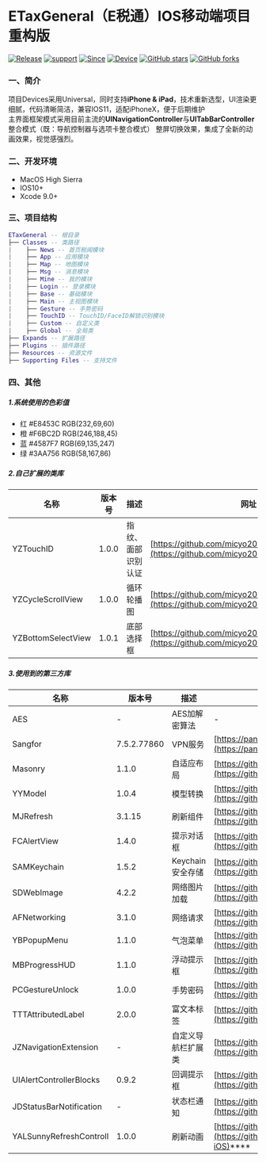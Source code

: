 # ETaxGeneral（E税通）IOS移动端项目重构版

[![Release](https://img.shields.io/badge/release-2.0.0-brightgreen.svg)](https://github.com/micyo202/ETaxGeneral)
[![support](https://img.shields.io/badge/support-ios10+-yellow.svg)](https://github.com/micyo202/ETaxGeneral)
[![Since](https://img.shields.io/badge/since-2017-blue.svg)](https://github.com/micyo202/ETaxGeneral)
[![Device](https://img.shields.io/badge/device-iPhone&iPad-red.svg)](https://github.com/micyo202/ETaxGeneral)
[![GitHub stars](https://img.shields.io/github/stars/micyo202/ETaxGeneral.svg?style=social&label=Stars)](https://github.com/micyo202/ETaxGeneral)
[![GitHub forks](https://img.shields.io/github/forks/micyo202/ETaxGeneral.svg?style=social&label=Fork)](https://github.com/micyo202/ETaxGeneral)

### 一、简介

项目Devices采用Universal，同时支持**iPhone & iPad**，技术重新选型，UI渲染更细腻，代码清晰简洁，兼容IOS11，适配iPhoneX，便于后期维护<br>
主界面框架模式采用目前主流的**UINavigationController**与**UITabBarController**整合模式（既：导航控制器与选项卡整合模式）
整屏切换效果，集成了全新的动画效果，视觉感强烈。

### 二、开发环境

* MacOS High Sierra
* IOS10+
* Xcode 9.0+

### 三、项目结构

```lua
ETaxGeneral -- 根目录
├── Classes -- 类路径
|    ├── News -- 首页税闻模块
|    ├── App -- 应用模块
|    ├── Map -- 地图模块
|    ├── Msg -- 消息模块
|    ├── Mine -- 我的模块
|    ├── Login -- 登录模块
|    ├── Base -- 基础模块
|    ├── Main -- 主视图模块
|    ├── Gesture -- 手势密码
|    ├── TouchID -- TouchID/FaceID解锁识别模块
|    ├── Custom -- 自定义类
|    ├── Global -- 全局类
├── Expands -- 扩展路径
├── Plugins -- 插件路径
├── Resources -- 资源文件
├── Supporting Files -- 支持文件
```
### 四、其他
##### 1.系统使用的色彩值
* 红 #E8453C RGB(232,69,60)
* 橙 #F6BC2D RGB(246,188,45)
* 蓝 #4587F7 RGB(69,135,247)
* 绿 #3AA756 RGB(58,167,86)

##### 2.自己扩展的类库

名称 | 版本号 | 描述 | 网址
--- | --- | --- | ---
YZTouchID | 1.0.0 | 指纹、面部识别认证 | [https://github.com/micyo202/YZAuthID](https://github.com/micyo202/YZAuthID)
YZCycleScrollView | 1.0.0 | 循环轮播图 | [https://github.com/micyo202/YZCycleScrollView](https://github.com/micyo202/YZCycleScrollView)
YZBottomSelectView | 1.0.1 | 底部选择框 | [https://github.com/micyo202/YZBottomSelectView](https://github.com/micyo202/YZBottomSelectView)

##### 3.使用到的第三方库

名称 | 版本号 | 描述 | 网址
--- | --- | --- | ---
AES | - | AES加解密算法 | -
Sangfor | 7.5.2.77860 | VPN服务 | [https://pan.baidu.com/s/1i4OvN1b](https://pan.baidu.com/s/1i4OvN1b)
Masonry | 1.1.0 | 自适应布局 | [https://github.com/SnapKit/Masonry](https://github.com/SnapKit/Masonry)
YYModel | 1.0.4 | 模型转换 | [https://github.com/ibireme/YYModel](https://github.com/ibireme/YYModel)
MJRefresh | 3.1.15 | 刷新组件 | [https://github.com/CoderMJLee/MJRefresh](https://github.com/CoderMJLee/MJRefresh)
FCAlertView | 1.4.0 | 提示对话框 | [https://github.com/nimati/FCAlertView](https://github.com/nimati/FCAlertView)
SAMKeychain | 1.5.2 | Keychain安全存储 | [https://github.com/soffes/SAMKeychain](https://github.com/soffes/SAMKeychain)
SDWebImage | 4.2.2 | 网络图片加载 | [https://github.com/rs/SDWebImage](https://github.com/rs/SDWebImage)
AFNetworking | 3.1.0 | 网络请求 | [https://github.com/AFNetworking/AFNetworking](https://github.com/AFNetworking/AFNetworking)
YBPopupMenu | 1.1.0 | 气泡菜单 | [https://github.com/lyb5834/YBPopupMenu](https://github.com/lyb5834/YBPopupMenu)
MBProgressHUD | 1.1.0 | 浮动提示框 | [https://github.com/jdg/MBProgressHUD](https://github.com/jdg/MBProgressHUD)
PCGestureUnlock | 1.0.0 | 手势密码 | [https://github.com/iosdeveloperpanc/PCGestureUnlock](https://github.com/iosdeveloperpanc/PCGestureUnlock)
TTTAttributedLabel | 2.0.0 | 富文本标签 | [https://github.com/TTTAttributedLabel/TTTAttributedLabel](https://github.com/TTTAttributedLabel/TTTAttributedLabel)
JZNavigationExtension | - | 自定义导航栏扩展类 | [https://github.com/JazysYu/JZNavigationExtension](https://github.com/JazysYu/JZNavigationExtension)
UIAlertControllerBlocks | 0.9.2 | 回调提示框 | [https://github.com/ryanmaxwell/UIAlertController-Blocks](https://github.com/ryanmaxwell/UIAlertController-Blocks)
JDStatusBarNotification | - | 状态栏通知 | [https://github.com/calimarkus/JDStatusBarNotification](https://github.com/calimarkus/JDStatusBarNotification)
YALSunnyRefreshControll | 1.0.0 | 刷新动画 | [https://github.com/Yalantis/Pull-to-Refresh.Rentals-iOS](https://github.com/Yalantis/Pull-to-Refresh.Rentals-iOS)****
